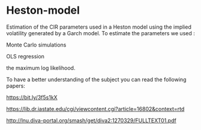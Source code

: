 # Heston-model
Estimation of the CIR parameters used in a Heston model using the implied volatility generated by a Garch model.
To estimate the parameters we used :

Monte Carlo simulations

OLS regression

the maximum log likelihood.

To have a better understanding of the subject you can read the following papers:

https://bit.ly/3f5s1kX

https://lib.dr.iastate.edu/cgi/viewcontent.cgi?article=16802&context=rtd

http://lnu.diva-portal.org/smash/get/diva2:1270329/FULLTEXT01.pdf



